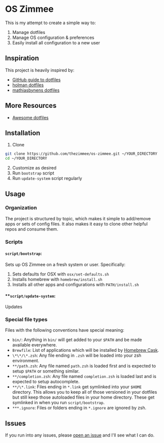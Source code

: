 # OS Zimmee

This is my attempt to create a simple way to:

1. Manage dotfiles
2. Manage OS configuration & preferences
3. Easily install all configuration to a new user

## Inspiration

This project is heavily inspired by:

- [GitHub guide to dotfiles](http://dotfiles.github.io/)
- [holman dotfiles](https://github.com/holman/dotfiles)
- [mathiasbynens dotfiles](https://github.com/mathiasbynens/dotfiles)

## More Resources

- [Awesome dotfiles](https://github.com/webpro/awesome-dotfiles)

## Installation

1. Clone
```sh
git clone https://github.com/thezimmee/os-zimmee.git ~/YOUR_DIRECTORY
cd ~/YOUR_DIRECTORY
```
2. Customize as desired
3. Run `bootstrap` script
4. Run `update-system` script regularly

## Usage

### Organization

The project is structured by topic, which makes it simple to add/remove apps or sets of config files. It also makes it easy to clone other helpful repos and consume them.

### Scripts

#### **`script/bootstrap`:**

Sets up OS Zimmee on a fresh system or user. Specifically:

1. Sets defaults for OSX with `osx/set-defaults.sh`
2. Installs homebrew with `homebrew/install.sh`
3. Installs all other apps and configurations with `PATH/install.sh`

#### **`script/update-system`:

Updates 

### Special file types

Files with the following conventions have special meaning:

- `bin/`: Anything in `bin/` will get added to your `$PATH` and be made
  available everywhere.
- `Brewfile`: List of applications which will be installed by [Homebrew Cask](http://caskroom.io).
- `\*\*/\*.zsh`: Any file ending in `.zsh` will be loaded into your
  zsh environment.
- `**/path.zsh`: Any file named `path.zsh` is loaded first and is
  expected to setup `$PATH` or something similar.
- `**/completion.zsh`: Any file named `completion.zsh` is loaded
  last and is expected to setup autocomplete.
- `**/\*.link`: Files ending in `*.link` get symlinked into your `$HOME` directory. This allows you to keep all of those versioned in your dotfiles but still keep those autoloaded files in your home directory. These get symlinked in when you run `script/bootstrap`.
- `***.ignore`: Files or folders ending in `*.ignore` are ignored by zsh.

## Issues

If you run into any issues, please [open an issue](https://github.com/thezimmee/os-zimmee/issues) and I'll see what I can do.
